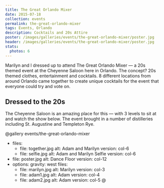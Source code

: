 ```yaml
---
title: The Great Orlando Mixer
date: 2015-07-18
collection: events
permalink: the-great-orlando-mixer
tags: Events, Orlando
description: Cocktails and 20s Attire
poster: /images/galleries/events/the-great-orlando-mixer/poster.jpg
header: /images/galleries/events/the-great-orlando-mixer/poster.jpg
stats:
  photos: 6
---
```



Marilyn and I dressed up to attend The Great Orlando Mixer — a 20s themed event at the Cheyenne Saloon here in Orlando. The concept? 20s themed clothes, entertainment and cocktails. 8 different locations from around Orlando came together to create unique cocktails for the event that everyone could try and vote on.

## Dressed to the 20s

The Cheyenne Saloon is an amazing place for this — with 3 levels to sit at and watch the show below. The event brought in a number of distilleries including St. Augustine and Templeton Rye.

@gallery events/the-great-orlando-mixer
- files:
  - file: together.jpg
    alt: Adam and Marilyn
    version: col-6
  - file: selfie.jpg
    alt: Adam and Marilyn Selfie
    version: col-6
- file: poster.jpg
  alt: Dance Floor
  version: col-12
- options:
    gravity: west
  files:
  - file: marilyn.jpg
    alt: Marilyn
    version: col-3
  - file: adam1.jpg
    alt: Adam
    version: col-4
  - file: adam2.jpg
    alt: Adam
    version: col-5
@
